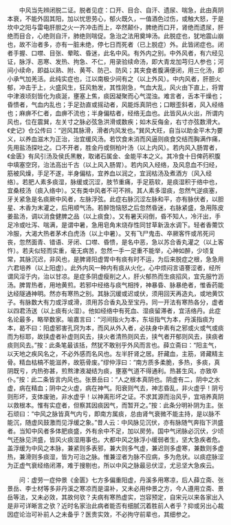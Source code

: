 <!-- { "loadSidebar": true } -->
　　中风当先辨闭脱二证。脱者见症：口开、目合、自汗、遗尿、喘急，此由真阴本衰，不能外固其阳，加以忧思劳心，郁火既久，一值酒色过伤，或触大怒，于是坎中之阳与雷电肝胆之火一齐冲击而上，卒然颠仆，脾绝而口开，肾绝而遗尿，肝绝而目合，心绝则自汗，肺绝则喘促。急治之法用奠坤汤。此脱症也，犹地震山崩也，故不治者多，亦有一脏未绝，停七日而死者（已上脱症）外。此皆闭症也。闭者手握、口噤、目张、晕眩、昏迷，此名中风。有外内之别。中外风者，有六经见证，脉浮、恶寒、发热、拘急、不仁，用录验续命汤，即大青龙加芎归人参也；河间小续命，即益以熟、附、黄芩、防己、防风；其夹食者腹满便闭，用三化汤，即小承气加羌活。此纯实症也，江以南极少间有之（以上外风）。中内风者，肝胆火郁，冲击于上，火盛风生，狂风勃发，其性刚急，气血大乱，风火由下直上，将胃中津液顷刻皆化为痰涎，壅塞上焦，痰因凝聚而心气混浊。难言者，舌本干燥也；昏愦者，气血内乱也；手足劲直或摇动者，风能烁真阴也；口眼歪斜者，风入经络也；麻痹不仁者，血痹不流也；半身偏枯者，经络无血也。此皆风从火出，所谓内风也，位在震巽，左关寸之脉必弦急洪滑或数疾；如木反侮金，右寸亦弦数滑大。《史记》仓公传曰：“迥风其脉滑，滑者内风发也。”巽风大旺，自当以助金平木为要义，以养血滋木为正治，治宜缓风汤。若饮食未消而风逼则痰食交结而胸满作痛，先用盐汤探吐之。口不开者，胜金丹或侧柏叶汤（以上内风）。若内风入肠胃者，《金匮》有风引汤及侯氏黑散，取诸石属金、金能平本之义。其冷食十日俾药积腹中填塞空窍，治法高出千古（以上风入肠胃）。若内风入经络，及风息血不归经，筋被风燥，手足不遂，半身偏枯，宜养血以润之，宜润枯汤及煮酒方（风入经络）。若肥人素多痰湿，脉缓或沉涩，肢节重痛，手足筋软，是痰湿积于络中也，宜桑枝汤（痰入络中）。又有类中风者不可不辨。其人素多湿痰，忽然气逆痰塞，牙关紧急是名痰厥中风者，左脉浮弦。此症右脉沉涩左脉和平，亦有脉伏者，以胆星、木香为末灌之，后用顺气汤。若醉饱恼怒之后忽然昏迷，右脉紧盛，急用陈皮姜盐汤，调以消食健脾之品（以上痰食）。又有暑天闷倒，昏不知人，冷汗出，手足冷或吐泻、喘满，是谓中暑，急用皂角末烧存性同甘草新汲水调下。轻者香薷饮冷服，大渴大热者茅术白虎汤（以上中暑）。又有飞尸鬼击、卒厥客忤或吊死问丧，忽然面青、错语、牙闭、口噤、昏愦，是名中恶，急以苏合香丸灌之（以上客忤）。若夫似轻而实重，毫无病苦，忽然一手一足重不能举，心神如醉，少顷复常，其脉沉迟，非风也，是脾肾阳虚胃中有痰有时不运，为后来脱症之根，急急用六君培养（以上阳虚）。此外内风一种内有痰从火化，心中烦闷言语謇涩者，经所谓风淫于内，治以甘凉。是症多阴虚瘦削之人，肝火郁热而生痰招风，宜先服竹沥汤。脾胃热者，用地黄煎。若邪中经络与痰气相抟，神暴昏、脉暴绝者，惟香药能达经隧通神明。然亦有寒热之别。其脉沉缓或迟或伏，须用回天再造丸，或地黄饮子。有脉数大有力或浮或滑，须用苏合香丸及至宝丹。同一开法有寒热各分，虚者以四君汤送（以上痰有火湿）。他如经络中有死血、湿痰留滞者，宜活络丹。此症名论最多，略举数家。喻嘉言曰：“河间指火为本，东垣指气为本，丹溪指痰为本，曷不曰：阳虚邪害孔窍为本，而风从外入者，必扶身中素有之邪或火或气或痰而为标耶，故挟虚者补虚则风去，挟火者清热则风去，挟气者开郁则风去，挟痰者 痰则风去。”按：此条笔最该括，然犹不敢别乎外风而言也。薛立斋曰：“阳主气，以天地之疾风名之，不必外感而名风也。左半肝肾之居。肝藏血，主筋，肾藏精主骨。精血枯槁不能滋养，故筋骨废。”缪仲淳曰：“南方质多柔脆，多热，多痰，真阴既亏，内热弥甚，煎熬津液凝结为痰，壅塞气道不得通利。热甚生风，亦致卒仆。”按：此二条皆言内风也。张景岳曰：“人之根本真阴也。阴虚有二，阴中之水虚，病在精血；阴中之火虚，病在神气。阳衰则气去，神志昏乱，非火虚乎！阴亏则形坏，支体废驰，非水虚乎！以神离形坏之证。不求其源而治风乎，宜培养真阴以救根本。惟有实症者，但察其因痰因气，而暂开之。”按：此条分明补阴为主。张石顽曰：“中风之脉皆真气内亏，即南方属痰，总由肾气衰微不能主持，是以脉不能沉，随虚风鼓激而见浮缓之象。”昔人云：中风脉见沉伏，亦有脉随气奔指下洪盛者。当知中风者多体肥痰盛，外有余中不足，加以房劳。国中气闭脉必沉伏，少顷气还脉见洪盛，皆风火痰湿用事也。大都中风之脉浮小缓弱者生，坚大急疾者危。盖浮缓为中风之本脉，兼紧则多表邪，兼大则多气虚，兼迟则多虚寒，兼数则多虚热，兼滑则多痰湿，皆为可治之脉。惟兼涩者为脉不应病，多为危状。以痰症脉涩为正虚气衰经络闭滞，难于搜剔也，所以中风之脉最忌伏涩，尤忌坚大急疾云。

　　问：虚劳一症仲景《金匮》七方多偏重阳虚，丹溪多用寒凉，后人薛立斋、张景岳、李士材等多非丹溪之寒凉而是温补，又未必用仲景之方，今人遵用立斋、景岳等法，又未必效，其故何欤？夫病有寒热虚实，岂容预定，自宋元以来各家出入是非可详晰言之欤？近时名家治此病者能否有细腻沉着胜前人者乎？抑或另出心裁因症论治可补前人之未备乎？医贵实效，不必拘守前辈也，其细参之。

